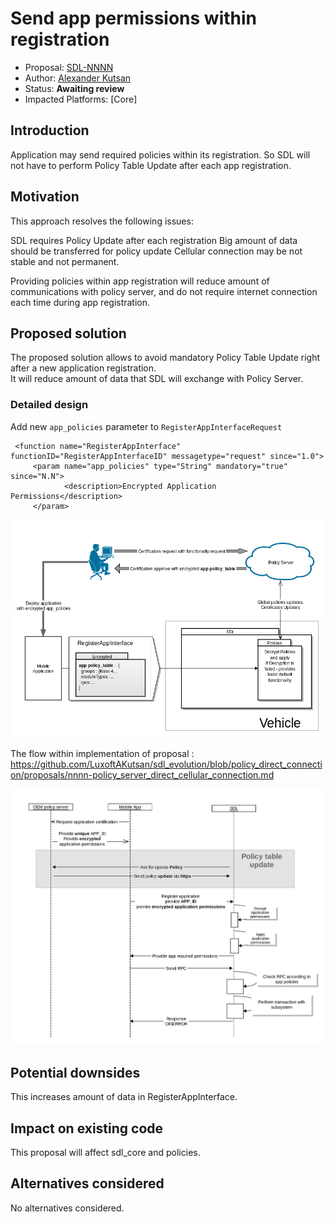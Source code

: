 # Send app permissions within registration

* Proposal: [SDL-NNNN](nnnn-send_permissions_within_app_register.md)
* Author: [Alexander Kutsan](https://github.com/LuxoftAKutsan)
* Status: **Awaiting review**
* Impacted Platforms: [Core]

## Introduction
Application may send required policies within its registration. 
So SDL will not have to perform Policy Table Update after each app registration.

## Motivation
This approach resolves the following issues:

SDL requires Policy Update after each registration
Big amount of data should be transferred for policy update 
Cellular connection may be not stable and not permanent.

Providing policies within app registration will reduce amount of communications with policy server, and do not require internet connection each time during app registration.

## Proposed solution
The proposed solution allows to avoid mandatory Policy Table Update right after a new application registration.  
It will reduce amount of data that SDL will exchange with Policy Server.

### Detailed design
Add new `app_policies` parameter to `RegisterAppInterfaceRequest` 

```
 <function name="RegisterAppInterface" functionID="RegisterAppInterfaceID" messagetype="request" since="1.0">
     <param name="app_policies" type="String" mandatory="true" since="N.N">
            <description>Encrypted Application Permissions</description>
     </param>
```

![Architecture Approach](../assets/proposals/nnnn-send_permissions_within_app_register/arhitecture_approach.png)


The flow within implementation of proposal : https://github.com/LuxoftAKutsan/sdl_evolution/blob/policy_direct_connection/proposals/nnnn-policy_server_direct_cellular_connection.md 

![Registration with sending Application Policies](../assets/proposals/nnnn-send_permissions_within_app_register/register_with_policies.png)

 
## Potential downsides

This increases amount of data in RegisterAppInterface.

## Impact on existing code

This proposal will affect sdl_core and policies.


## Alternatives considered

No alternatives considered. 
